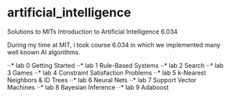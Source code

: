 # artificial_intelligence
Solutions to MITs Introduction to Artificial Intelligence 6.034

During my time at MIT, i took course 6.034 in which we implemented many well known AI algorithms.

⋅⋅* lab 0	Getting Started
⋅⋅* lab 1	Rule-Based Systems
⋅⋅* lab 2	Search
⋅⋅* lab 3	Games
⋅⋅* lab 4	Constraint Satisfaction Problems
⋅⋅* lab 5	k-Nearest Neighbors & ID Trees
⋅⋅* lab 6	Neural Nets
⋅⋅* lab 7	Support Vector Machines
⋅⋅* lab 8	Bayesian Inference
⋅⋅* lab 9	Adaboost
